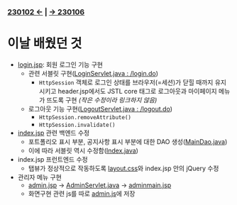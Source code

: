 ﻿### [230102 ←](../../221205-230127_JSP/230102/) | [→ 230106](../../221205-230127_JSP/230106/)

# 이날 배웠던 것

- [login.jsp](../../221205-230127_JSP/230104/jslhrdServlet/login.jsp): 회원 로그인 기능 구현
    - 관련 서블릿 구현([LoginServlet.java : /login.do](../../221205-230127_JSP/230104/jslhrdServlet/LoginServlet.java))
        - `HttpSession` 객체로 로그인 상태를 브라우저(=세션)가 닫힐 때까지 유지시키고 header.jsp에서도 JSTL core 태그로 로그아웃과 마이페이지 메뉴가 뜨도록 구현 _(작은 수정이라 링크하지 않음)_
    - 로그아웃 기능 구현([LogoutServlet.java : /logout.do](../../221205-230127_JSP/230104/jslhrdServlet/LogoutServlet.java))
        - `HttpSession.removeAttribute()`
        - `HttpSession.invalidate()`
- [index.jsp](../../221205-230127_JSP/230104/jslhrdServlet/index.jsp) 관련 백엔드 수정
    - 포트폴리오 표시 부분, 공지사항 표시 부분에 대한 DAO 생성([MainDao.java](../../221205-230127_JSP/230104/jslhrdServlet/MainDao.java))
    - 이에 따라 서블릿 역시 수정함([Index.java](../../221205-230127_JSP/230104/jslhrdServlet/Index.java))
- index.jsp 프런트엔드 수정
    - 탭뷰가 정상적으로 작동하도록 [layout.css](../../221205-230127_JSP/230104/jslhrdServlet/layout.css)와 index.jsp 안의 jQuery 수정
- 관리자 메뉴 구현
    - [admin.jsp](../../221205-230127_JSP/230104/jslhrdServlet/admin.jsp) → [AdminServlet.java](../../221205-230127_JSP/230104/jslhrdServlet/AdminServlet.java) → [adminmain.jsp](../../221205-230127_JSP/230104/jslhrdServlet/adminmain.jsp)
    - 화면구현 관련 js를 따로 [admin.js](../../221205-230127_JSP/230104/jslhrdServlet/admin.js)에 저장
